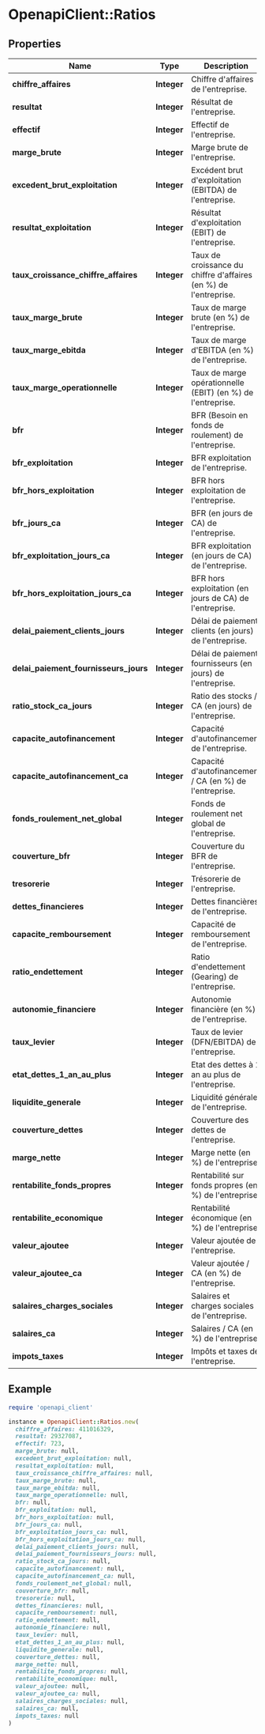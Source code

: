 # OpenapiClient::Ratios

## Properties

| Name | Type | Description | Notes |
| ---- | ---- | ----------- | ----- |
| **chiffre_affaires** | **Integer** | Chiffre d&#39;affaires de l&#39;entreprise. | [optional] |
| **resultat** | **Integer** | Résultat de l&#39;entreprise. | [optional] |
| **effectif** | **Integer** | Effectif de l&#39;entreprise. | [optional] |
| **marge_brute** | **Integer** | Marge brute de l&#39;entreprise. | [optional] |
| **excedent_brut_exploitation** | **Integer** | Excédent brut d&#39;exploitation (EBITDA) de l&#39;entreprise. | [optional] |
| **resultat_exploitation** | **Integer** | Résultat d&#39;exploitation (EBIT) de l&#39;entreprise. | [optional] |
| **taux_croissance_chiffre_affaires** | **Integer** | Taux de croissance du chiffre d&#39;affaires (en %) de l&#39;entreprise. | [optional] |
| **taux_marge_brute** | **Integer** | Taux de marge brute (en %) de l&#39;entreprise. | [optional] |
| **taux_marge_ebitda** | **Integer** | Taux de marge d&#39;EBITDA (en %) de l&#39;entreprise. | [optional] |
| **taux_marge_operationnelle** | **Integer** | Taux de marge opérationnelle (EBIT) (en %) de l&#39;entreprise. | [optional] |
| **bfr** | **Integer** | BFR (Besoin en fonds de roulement) de l&#39;entreprise. | [optional] |
| **bfr_exploitation** | **Integer** | BFR exploitation de l&#39;entreprise. | [optional] |
| **bfr_hors_exploitation** | **Integer** | BFR hors exploitation de l&#39;entreprise. | [optional] |
| **bfr_jours_ca** | **Integer** | BFR (en jours de CA) de l&#39;entreprise. | [optional] |
| **bfr_exploitation_jours_ca** | **Integer** | BFR exploitation (en jours de CA) de l&#39;entreprise. | [optional] |
| **bfr_hors_exploitation_jours_ca** | **Integer** | BFR hors exploitation (en jours de CA) de l&#39;entreprise. | [optional] |
| **delai_paiement_clients_jours** | **Integer** | Délai de paiement clients (en jours) de l&#39;entreprise. | [optional] |
| **delai_paiement_fournisseurs_jours** | **Integer** | Délai de paiement fournisseurs (en jours) de l&#39;entreprise. | [optional] |
| **ratio_stock_ca_jours** | **Integer** | Ratio des stocks / CA (en jours) de l&#39;entreprise. | [optional] |
| **capacite_autofinancement** | **Integer** | Capacité d&#39;autofinancement de l&#39;entreprise. | [optional] |
| **capacite_autofinancement_ca** | **Integer** | Capacité d&#39;autofinancement / CA (en %) de l&#39;entreprise. | [optional] |
| **fonds_roulement_net_global** | **Integer** | Fonds de roulement net global de l&#39;entreprise. | [optional] |
| **couverture_bfr** | **Integer** | Couverture du BFR de l&#39;entreprise. | [optional] |
| **tresorerie** | **Integer** | Trésorerie de l&#39;entreprise. | [optional] |
| **dettes_financieres** | **Integer** | Dettes financières de l&#39;entreprise. | [optional] |
| **capacite_remboursement** | **Integer** | Capacité de remboursement de l&#39;entreprise. | [optional] |
| **ratio_endettement** | **Integer** | Ratio d&#39;endettement (Gearing) de l&#39;entreprise. | [optional] |
| **autonomie_financiere** | **Integer** | Autonomie financière (en %) de l&#39;entreprise. | [optional] |
| **taux_levier** | **Integer** | Taux de levier (DFN/EBITDA) de l&#39;entreprise. | [optional] |
| **etat_dettes_1_an_au_plus** | **Integer** | Etat des dettes à 1 an au plus de l&#39;entreprise. | [optional] |
| **liquidite_generale** | **Integer** | Liquidité générale de l&#39;entreprise. | [optional] |
| **couverture_dettes** | **Integer** | Couverture des dettes de l&#39;entreprise. | [optional] |
| **marge_nette** | **Integer** | Marge nette (en %) de l&#39;entreprise. | [optional] |
| **rentabilite_fonds_propres** | **Integer** | Rentabilité sur fonds propres (en %) de l&#39;entreprise. | [optional] |
| **rentabilite_economique** | **Integer** | Rentabilité économique (en %) de l&#39;entreprise. | [optional] |
| **valeur_ajoutee** | **Integer** | Valeur ajoutée de l&#39;entreprise. | [optional] |
| **valeur_ajoutee_ca** | **Integer** | Valeur ajoutée / CA (en %) de l&#39;entreprise. | [optional] |
| **salaires_charges_sociales** | **Integer** | Salaires et charges sociales de l&#39;entreprise. | [optional] |
| **salaires_ca** | **Integer** | Salaires / CA (en %) de l&#39;entreprise. | [optional] |
| **impots_taxes** | **Integer** | Impôts et taxes de l&#39;entreprise. | [optional] |

## Example

```ruby
require 'openapi_client'

instance = OpenapiClient::Ratios.new(
  chiffre_affaires: 411016329,
  resultat: 29327087,
  effectif: 723,
  marge_brute: null,
  excedent_brut_exploitation: null,
  resultat_exploitation: null,
  taux_croissance_chiffre_affaires: null,
  taux_marge_brute: null,
  taux_marge_ebitda: null,
  taux_marge_operationnelle: null,
  bfr: null,
  bfr_exploitation: null,
  bfr_hors_exploitation: null,
  bfr_jours_ca: null,
  bfr_exploitation_jours_ca: null,
  bfr_hors_exploitation_jours_ca: null,
  delai_paiement_clients_jours: null,
  delai_paiement_fournisseurs_jours: null,
  ratio_stock_ca_jours: null,
  capacite_autofinancement: null,
  capacite_autofinancement_ca: null,
  fonds_roulement_net_global: null,
  couverture_bfr: null,
  tresorerie: null,
  dettes_financieres: null,
  capacite_remboursement: null,
  ratio_endettement: null,
  autonomie_financiere: null,
  taux_levier: null,
  etat_dettes_1_an_au_plus: null,
  liquidite_generale: null,
  couverture_dettes: null,
  marge_nette: null,
  rentabilite_fonds_propres: null,
  rentabilite_economique: null,
  valeur_ajoutee: null,
  valeur_ajoutee_ca: null,
  salaires_charges_sociales: null,
  salaires_ca: null,
  impots_taxes: null
)
```

